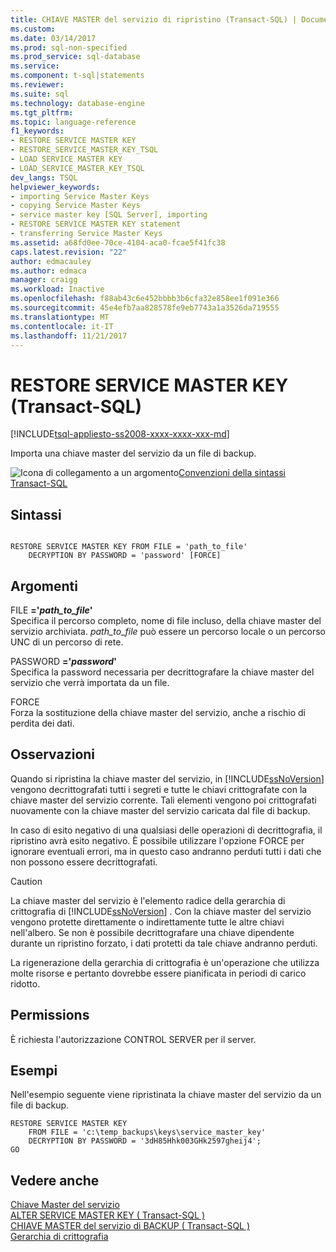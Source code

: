 ```yaml
---
title: CHIAVE MASTER del servizio di ripristino (Transact-SQL) | Documenti Microsoft
ms.custom: 
ms.date: 03/14/2017
ms.prod: sql-non-specified
ms.prod_service: sql-database
ms.service: 
ms.component: t-sql|statements
ms.reviewer: 
ms.suite: sql
ms.technology: database-engine
ms.tgt_pltfrm: 
ms.topic: language-reference
f1_keywords:
- RESTORE SERVICE MASTER KEY
- RESTORE_SERVICE_MASTER_KEY_TSQL
- LOAD SERVICE MASTER KEY
- LOAD_SERVICE_MASTER_KEY_TSQL
dev_langs: TSQL
helpviewer_keywords:
- importing Service Master Keys
- copying Service Master Keys
- service master key [SQL Server], importing
- RESTORE SERVICE MASTER KEY statement
- transferring Service Master Keys
ms.assetid: a68fd0ee-70ce-4104-aca0-fcae5f41fc38
caps.latest.revision: "22"
author: edmacauley
ms.author: edmaca
manager: craigg
ms.workload: Inactive
ms.openlocfilehash: f88ab43c6e452bbbb3b6cfa32e858ee1f091e366
ms.sourcegitcommit: 45e4efb7aa828578fe9eb7743a1a3526da719555
ms.translationtype: MT
ms.contentlocale: it-IT
ms.lasthandoff: 11/21/2017
---
```

# <a name="restore-service-master-key-transact-sql"></a>RESTORE SERVICE MASTER KEY (Transact-SQL)
[!INCLUDE[tsql-appliesto-ss2008-xxxx-xxxx-xxx-md](../../includes/tsql-appliesto-ss2008-xxxx-xxxx-xxx-md.md)]

  Importa una chiave master del servizio da un file di backup.  
  
 ![Icona di collegamento a un argomento](../../database-engine/configure-windows/media/topic-link.gif "Icona di collegamento a un argomento")[Convenzioni della sintassi Transact-SQL](../../t-sql/language-elements/transact-sql-syntax-conventions-transact-sql.md)  
  
## <a name="syntax"></a>Sintassi  
  
```  
  
RESTORE SERVICE MASTER KEY FROM FILE = 'path_to_file'   
    DECRYPTION BY PASSWORD = 'password' [FORCE]  
```  
  
## <a name="arguments"></a>Argomenti  
 FILE **='***path_to_file***'**  
 Specifica il percorso completo, nome di file incluso, della chiave master del servizio archiviata. *path_to_file* può essere un percorso locale o un percorso UNC di un percorso di rete.  
  
 PASSWORD **='***password***'**  
 Specifica la password necessaria per decrittografare la chiave master del servizio che verrà importata da un file.  
  
 FORCE  
 Forza la sostituzione della chiave master del servizio, anche a rischio di perdita dei dati.  
  
## <a name="remarks"></a>Osservazioni  
 Quando si ripristina la chiave master del servizio, in [!INCLUDE[ssNoVersion](../../includes/ssnoversion-md.md)] vengono decrittografati tutti i segreti e tutte le chiavi crittografate con la chiave master del servizio corrente. Tali elementi vengono poi crittografati nuovamente con la chiave master del servizio caricata dal file di backup.  
  
 In caso di esito negativo di una qualsiasi delle operazioni di decrittografia, il ripristino avrà esito negativo. È possibile utilizzare l'opzione FORCE per ignorare eventuali errori, ma in questo caso andranno perduti tutti i dati che non possono essere decrittografati.  
  
> [!CAUTION]  
>  La chiave master del servizio è l'elemento radice della gerarchia di crittografia di [!INCLUDE[ssNoVersion](../../includes/ssnoversion-md.md)] . Con la chiave master del servizio vengono protette direttamente o indirettamente tutte le altre chiavi nell'albero. Se non è possibile decrittografare una chiave dipendente durante un ripristino forzato, i dati protetti da tale chiave andranno perduti.  
  
 La rigenerazione della gerarchia di crittografia è un'operazione che utilizza molte risorse e pertanto dovrebbe essere pianificata in periodi di carico ridotto.  
  
## <a name="permissions"></a>Permissions  
 È richiesta l'autorizzazione CONTROL SERVER per il server.  
  
## <a name="examples"></a>Esempi  
 Nell'esempio seguente viene ripristinata la chiave master del servizio da un file di backup.  
  
```  
RESTORE SERVICE MASTER KEY   
    FROM FILE = 'c:\temp_backups\keys\service_master_key'   
    DECRYPTION BY PASSWORD = '3dH85Hhk003GHk2597gheij4';  
GO  
```  
  
## <a name="see-also"></a>Vedere anche  
 [Chiave Master del servizio](../../relational-databases/security/encryption/service-master-key.md)   
 [ALTER SERVICE MASTER KEY &#40; Transact-SQL &#41;](../../t-sql/statements/alter-service-master-key-transact-sql.md)   
 [CHIAVE MASTER del servizio di BACKUP &#40; Transact-SQL &#41;](../../t-sql/statements/backup-service-master-key-transact-sql.md)   
 [Gerarchia di crittografia](../../relational-databases/security/encryption/encryption-hierarchy.md)  
  
  
